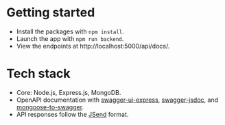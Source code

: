 # Getting started

- Install the packages with `npm install`.
- Launch the app with `npm run backend`.
- View the endpoints at http://localhost:5000/api/docs/.

# Tech stack

- Core: Node.js, Express.js, MongoDB.
- OpenAPI documentation with [swagger-ui-express](https://github.com/scottie1984/swagger-ui-express), [swagger-jsdoc](https://github.com/Surnet/swagger-jsdoc), and [mongoose-to-swagger](https://github.com/giddyinc/mongoose-to-swagger).
- API responses follow the [JSend](https://github.com/omniti-labs/jsend) format.
